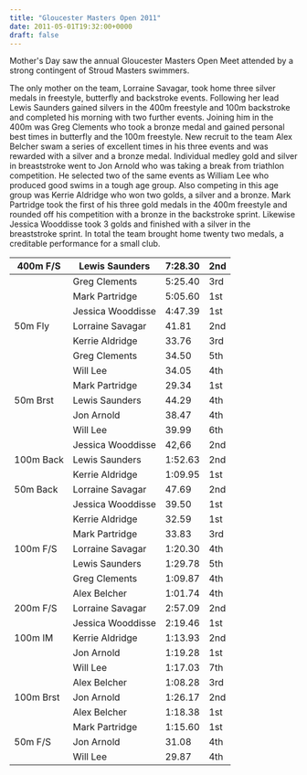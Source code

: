 ```yaml
---
title: "Gloucester Masters Open 2011"
date: 2011-05-01T19:32:00+0000
draft: false
---
```

Mother's Day saw the annual Gloucester Masters Open Meet attended by a strong contingent of Stroud Masters swimmers.



The only mother on the team, Lorraine Savagar, took home three silver medals in freestyle, butterfly and backstroke events. Following her lead Lewis Saunders gained silvers in the 400m freestyle and 100m backstroke and completed his morning with two further events. Joining him in the 400m was Greg Clements who took a bronze medal and gained personal best times in butterfly and the 100m freestyle. New recruit to the team Alex Belcher swam a series of excellent times in his three events and was rewarded with a silver and a bronze medal. Individual medley gold and silver in breaststroke went to Jon Arnold who was taking a break from triathlon competition. He selected two of the same events as William Lee who produced good swims in a tough age group. Also competing in this age group was Kerrie Aldridge who won two golds, a silver and a bronze. Mark Partridge took the first of his three gold medals in the 400m freestyle and rounded off his competition with a bronze in the backstroke sprint. Likewise Jessica Wooddisse took 3 golds and finished with a silver in the breaststroke sprint. In total the team brought home twenty two medals, a creditable performance for a small club.


| 400m F/S |Lewis Saunders |7:28.30 |2nd |
|---|---|---|---|
|  |Greg Clements |5:25.40 |3rd |
|  |Mark Partridge |5:05.60 |1st |
|  |Jessica Wooddisse |4:47.39 |1st |
| 50m Fly |Lorraine Savagar |41.81 |2nd |
|  |Kerrie Aldridge |33.76 |3rd |
|  |Greg Clements |34.50 |5th |
|  |Will Lee |34.05 |4th |
|  |Mark Partridge |29.34 |1st |
| 50m Brst |Lewis Saunders |44.29 |4th |
|  |Jon Arnold |38.47 |4th |
|  |Will Lee |39.99 |6th |
|  |Jessica Wooddisse |42,66 |2nd |
| 100m Back |Lewis Saunders |1:52.63 |2nd |
|  |Kerrie Aldridge |1:09.95 |1st |
| 50m Back |Lorraine Savagar |47.69 |2nd |
|  |Jessica Wooddisse |39.50 |1st |
|  |Kerrie Aldridge |32.59 |1st |
|  |Mark Partridge |33.83 |3rd |
| 100m F/S |Lorraine Savagar |1:20.30 |4th |
|  |Lewis Saunders |1:29.78 |5th |
|  |Greg Clements |1:09.87 |4th |
|  |Alex Belcher |1:01.74 |4th |
| 200m F/S |Lorraine Savagar |2:57.09 |2nd |
|  |Jessica Wooddisse |2:19.46 |1st |
| 100m IM |Kerrie Aldridge |1:13.93 |2nd |
|  |Jon Arnold |1:19.28 |1st |
|  |Will Lee |1:17.03 |7th |
|  |Alex Belcher |1:08.28 |3rd |
| 100m Brst |Jon Arnold |1:26.17 |2nd |
|  |Alex Belcher |1:18.38 |1st |
|  |Mark Partridge |1:15.60 |1st |
| 50m F/S |Jon Arnold |31.08 |4th |
|  |Will Lee |29.87 |4th |

